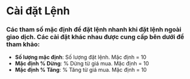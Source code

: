# **Cài đặt Lệnh**

### Các tham số mặc định để đặt lệnh nhanh khi đặt lệnh ngoài giao dịch. Các cài đặt khác nhau được cung cấp bên dưới để tham khảo:

- **Số lượng mặc định**: Số lượng đặt lệnh. Mặc định = 10
- **Mặc định % Dừng**: % Dừng từ giá mua. Mặc định = 10
- **Mặc định % Tăng**: % Tăng từ giá mua. Mặc định = 10
